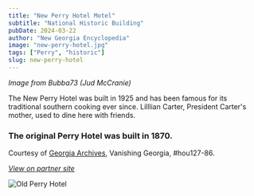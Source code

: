 ```yaml
---
title: "New Perry Hotel Motel"
subtitle: "National Historic Building"
pubDate: 2024-03-22
author: "New Georgia Encyclopedia"
image: "new-perry-hotel.jpg"
tags: ["Perry", "historic"]
slug: new-perry-hotel
---
```


_Image from Bubba73 (Jud McCranie)_

The New Perry Hotel was built in 1925 and has been famous for its traditional southern cooking ever since. Lilllian Carter, President Carter's mother, used to dine here with friends.

### The original Perry Hotel was built in 1870.

Courtesy of [Georgia Archives](https://www.georgiaarchives.org/), Vanishing Georgia, #hou127-86.

[_View on partner site_  
](https://vault.georgiaarchives.org/digital/collection/vg2/id/12377/rec/3)

![Old Perry Hotel](https://www.georgiaencyclopedia.org/wp-content/uploads/2021/02/old-perry-hotel_001.jpg)
